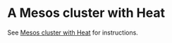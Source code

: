 A Mesos cluster with Heat
=========================

See [Mesos cluster with Heat](http://docs.openstack.org/developer/magnum/dev/dev-heat-mesos.html) for instructions.
